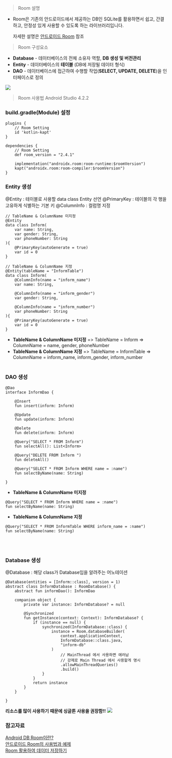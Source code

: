 > Room 설명

* Room은 기존의 안드로이드에서 제공하는 DB인 SQLite를 활용하면서 쉽고, 간결하고, 안정성 있게 사용할 수 있도록 하는 라이브러리입니다.

  자세한 설명은 [안드로이드 Room](https://developer.android.com/training/data-storage/room) 참조


> Room 구성요소

* **Database** - 데이터베이스의 전체 소유자 역할, **DB 생성 및 버전관리**
* **Entity** - 데이터베이스의 **테이블** (DB에 저장될 데이터 형식)
* **DAO** - 데이터베이스에 접근하여 수행할 작업(**SELECT, UPDATE, DELETE**)을 인터페이스로 정의

![](https://images.velog.io/images/kim344/post/022f7639-5cdb-4991-978d-03aa65716732/image.png)

> Room 사용법
Android Studio 4.2.2

### build.gradle(Module) 설정
```
plugins {
    // Room Setting
    id 'kotlin-kapt'
}

dependencies {
    // Room Setting
	def room_version = "2.4.1"

    implementation("androidx.room:room-runtime:$roomVersion")
    kapt("androidx.room:room-compiler:$roomVersion")
}
```

### Entity 생성

@Entity : 테이블로 사용할 data class Entity 선언
@PrimaryKey : 테이블의 각 행을 고유하게 식별하는 기본 키
@ColumnInfo : 컬럼명 지정

```
// TableName & ColumnName 미지정
@Entity
data class Inform(
    var name: String,
    var gender: String,
    var phoneNumber: String
){
    @PrimaryKey(autoGenerate = true)
    var id = 0
}

// TableName & ColumnName 지정
@Entity(tableName = "InformTable")
data class Inform(
    @ColumnInfo(name = "inform_name")
    var name: String,
    
    @ColumnInfo(name = "inform_gender")
    var gender: String,
    
    @ColumnInfo(name = "inform_number")
    var phoneNumber: String
){
    @PrimaryKey(autoGenerate = true)
    var id = 0
}
```
 - **TableName & ColumnName 미지정**
    => TableName = Inform
	=> ColumnName = name, gender, phoneNumber
    <br>    
 - **TableName & ColumnName 지정**
    => TableName = InformTable
	=> ColumnName = inform_name, inform_gender, inform_number
	<br><br>

### DAO 생성
```
@Dao
interface InformDao {

    @Insert
    fun insert(inform: Inform)

    @Update
    fun update(inform: Inform)

    @Delete
    fun delete(inform: Inform)

    @Query("SELECT * FROM Inform")
    fun selectAll(): List<Inform>

    @Query("DELETE FROM Inform ")
    fun deleteAll()

    @Query("SELECT * FROM Inform WHERE name = :name")
    fun selectByName(name: String)
    
}
```
 - **TableName & ColumnName 미지정**
 ```
 @Query("SELECT * FROM Inform WHERE name = :name")
 fun selectByName(name: String)
 ```
 - **TableName & ColumnName 지정**
 ```
 @Query("SELECT * FROM InformTable WHERE inform_name = :name")
 fun selectByName(name: String)
 ```
<br><br>

### Database 생성
@Database : 해당 class가 Database임을 알려주는 어노테이션

```
@Database(entities = [Inform::class], version = 1)
abstract class InformDatabase : RoomDatabase() {
    abstract fun informDao(): InformDao

    companion object {
        private var instance: InformDatabase? = null

        @Synchronized
        fun getInstance(context: Context): InformDatabase? {
            if (instance == null) {
                synchronized(InformDatabase::class) {
                    instance = Room.databaseBuilder(
                        context.applicationContext,
                        InformDatabase::class.java,
                        "inform-db"
                    )
                        // MainThread 에서 사용하면 에러남
                        // 강제로 Main Thread 에서 사용할게 명시
                        .allowMainThreadQueries()
                        .build()
                }
            }
            return instance
        }
    }

}
```
**리소스를 많이 사용하기 때문에 싱글톤 사용을 권장함!!**
![](https://images.velog.io/images/kim344/post/3dd78a1e-e6b5-4fc6-9f62-69f9fb9369d2/image.png)

### 참고자료
[Android DB Room이란?](https://velog.io/@ryalya/Android-DB-Room%EC%9D%B4%EB%9E%80)<br>
[안드로이드 Room의 사용법과 예제](https://todaycode.tistory.com/39)<br>
[Room 활용하여 데이터 저장하기](https://hanyeop.tistory.com/193)

